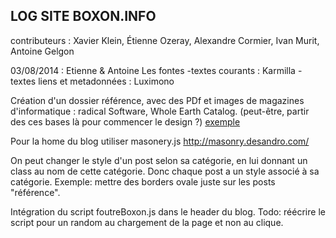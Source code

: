 LOG SITE BOXON.INFO
--------------------
contributeurs : Xavier Klein, Étienne Ozeray, Alexandre Cormier, Ivan Murit, Antoine Gelgon

03/08/2014 : Etienne & Antoine
Les fontes
    -textes courants : Karmilla
    -textes liens et metadonnées : Luximono

Création d'un dossier référence, avec des PDf et images de magazines d'informatique :
radical Software, Whole Earth Catalog.
(peut-être, partir des ces bases là pour commencer le design ?)
[exemple](http://scri.ch/nid.png)

Pour la home du blog utiliser masonery.js http://masonry.desandro.com/


On peut changer le style d'un post selon sa catégorie,
en lui donnant un class au nom de cette catégorie.
Donc chaque post a un style associé à sa catégorie.
Exemple: mettre des borders ovale juste sur les posts "référence".

Intégration du script foutreBoxon.js dans le header du blog.
  Todo: réécrire le script pour un random au chargement de la page et non au clique.
